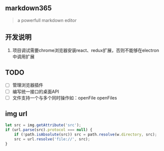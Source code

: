 ## markdown365

> a powerfull markdown editor

## 开发说明
1. 项目调试需要chrome浏览器安装react、redux扩展，否则不能够在electron中调用扩展

## TODO
- [ ] 管理浏览器插件
- [ ] 编写统一接口的桌面API
- [ ] 文件支持一个与多个同时操作如：openFile openFiles

## img url
```javascript
let src = img.getAttribute('src');
if (url.parse(src).protocol === null) {
    if (!path.isAbsolute(src)) src = path.resolve(w.directory, src);
    src = url.resolve('file://', src);
}
```
